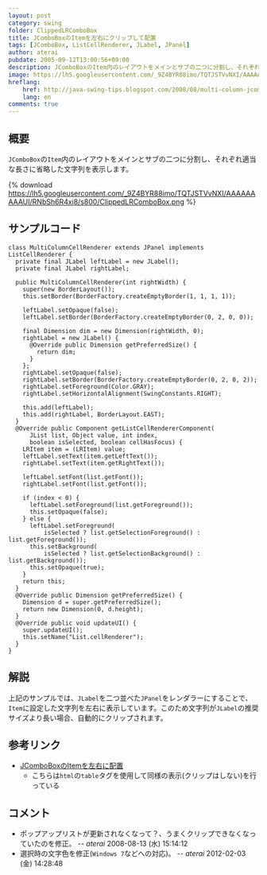 ```yaml
---
layout: post
category: swing
folder: ClippedLRComboBox
title: JComboBoxのItemを左右にクリップして配置
tags: [JComboBox, ListCellRenderer, JLabel, JPanel]
author: aterai
pubdate: 2005-09-12T13:00:56+09:00
description: JComboBoxのItem内のレイアウトをメインとサブの二つに分割し、それぞれ適当な長さに省略した文字列を表示します。
image: https://lh5.googleusercontent.com/_9Z4BYR88imo/TQTJSTVvNXI/AAAAAAAAAUI/RNbSh6R4xi8/s800/ClippedLRComboBox.png
hreflang:
    href: http://java-swing-tips.blogspot.com/2008/08/multi-column-jcombobox.html
    lang: en
comments: true
---
```

## 概要
`JComboBox`の`Item`内のレイアウトをメインとサブの二つに分割し、それぞれ適当な長さに省略した文字列を表示します。

{% download https://lh5.googleusercontent.com/_9Z4BYR88imo/TQTJSTVvNXI/AAAAAAAAAUI/RNbSh6R4xi8/s800/ClippedLRComboBox.png %}

## サンプルコード
<pre class="prettyprint"><code>class MultiColumnCellRenderer extends JPanel implements ListCellRenderer {
  private final JLabel leftLabel = new JLabel();
  private final JLabel rightLabel;

  public MultiColumnCellRenderer(int rightWidth) {
    super(new BorderLayout());
    this.setBorder(BorderFactory.createEmptyBorder(1, 1, 1, 1));

    leftLabel.setOpaque(false);
    leftLabel.setBorder(BorderFactory.createEmptyBorder(0, 2, 0, 0));

    final Dimension dim = new Dimension(rightWidth, 0);
    rightLabel = new JLabel() {
      @Override public Dimension getPreferredSize() {
        return dim;
      }
    };
    rightLabel.setOpaque(false);
    rightLabel.setBorder(BorderFactory.createEmptyBorder(0, 2, 0, 2));
    rightLabel.setForeground(Color.GRAY);
    rightLabel.setHorizontalAlignment(SwingConstants.RIGHT);

    this.add(leftLabel);
    this.add(rightLabel, BorderLayout.EAST);
  }
  @Override public Component getListCellRendererComponent(
      JList list, Object value, int index,
      boolean isSelected, boolean cellHasFocus) {
    LRItem item = (LRItem) value;
    leftLabel.setText(item.getLeftText());
    rightLabel.setText(item.getRightText());

    leftLabel.setFont(list.getFont());
    rightLabel.setFont(list.getFont());

    if (index &lt; 0) {
      leftLabel.setForeground(list.getForeground());
      this.setOpaque(false);
    } else {
      leftLabel.setForeground(
          isSelected ? list.getSelectionForeground() : list.getForeground());
      this.setBackground(
          isSelected ? list.getSelectionBackground() : list.getBackground());
      this.setOpaque(true);
    }
    return this;
  }
  @Override public Dimension getPreferredSize() {
    Dimension d = super.getPreferredSize();
    return new Dimension(0, d.height);
  }
  @Override public void updateUI() {
    super.updateUI();
    this.setName("List.cellRenderer");
  }
}
</code></pre>

## 解説
上記のサンプルでは、`JLabel`を二つ並べた`JPanel`をレンダラーにすることで、`Item`に設定した文字列を左右に表示しています。このため文字列が`JLabel`の推奨サイズより長い場合、自動的にクリップされます。

## 参考リンク
- [JComboBoxのItemを左右に配置](https://ateraimemo.com/Swing/LRComboBox.html)
    - こちらは`html`の`table`タグを使用して同様の表示(クリップはしない)を行っている

<!-- dummy comment line for breaking list -->

## コメント
- ポップアップリストが更新されなくなって？、うまくクリップできなくなっていたのを修正。 -- *aterai* 2008-08-13 (水) 15:14:12
- 選択時の文字色を修正(`Windows 7`などへの対応)。 -- *aterai* 2012-02-03 (金) 14:28:48

<!-- dummy comment line for breaking list -->
